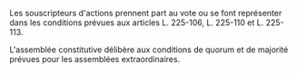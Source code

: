 Les souscripteurs d'actions prennent part au vote ou se font représenter dans les conditions prévues aux articles L. 225-106, L. 225-110 et L. 225-113.

L'assemblée constitutive délibère aux conditions de quorum et de majorité prévues pour les assemblées extraordinaires.

